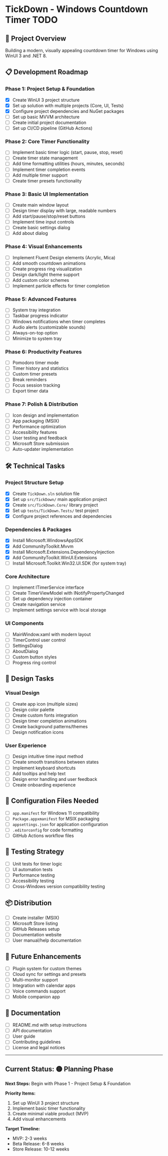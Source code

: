 # TickDown - Windows Countdown Timer TODO

## 🎯 Project Overview
Building a modern, visually appealing countdown timer for Windows using WinUI 3 and .NET 8.

## 📋 Development Roadmap

### Phase 1: Project Setup & Foundation
- [x] Create WinUI 3 project structure
- [x] Set up solution with multiple projects (Core, UI, Tests)
- [x] Configure project dependencies and NuGet packages
- [ ] Set up basic MVVM architecture
- [ ] Create initial project documentation
- [ ] Set up CI/CD pipeline (GitHub Actions)

### Phase 2: Core Timer Functionality
- [ ] Implement basic timer logic (start, pause, stop, reset)
- [ ] Create timer state management
- [ ] Add time formatting utilities (hours, minutes, seconds)
- [ ] Implement timer completion events
- [ ] Add multiple timer support
- [ ] Create timer presets functionality

### Phase 3: Basic UI Implementation
- [ ] Create main window layout
- [ ] Design timer display with large, readable numbers
- [ ] Add start/pause/stop/reset buttons
- [ ] Implement time input controls
- [ ] Create basic settings dialog
- [ ] Add about dialog

### Phase 4: Visual Enhancements
- [ ] Implement Fluent Design elements (Acrylic, Mica)
- [ ] Add smooth countdown animations
- [ ] Create progress ring visualization
- [ ] Design dark/light theme support
- [ ] Add custom color schemes
- [ ] Implement particle effects for timer completion

### Phase 5: Advanced Features
- [ ] System tray integration
- [ ] Taskbar progress indicator
- [ ] Windows notifications when timer completes
- [ ] Audio alerts (customizable sounds)
- [ ] Always-on-top option
- [ ] Minimize to system tray

### Phase 6: Productivity Features
- [ ] Pomodoro timer mode
- [ ] Timer history and statistics
- [ ] Custom timer presets
- [ ] Break reminders
- [ ] Focus session tracking
- [ ] Export timer data

### Phase 7: Polish & Distribution
- [ ] Icon design and implementation
- [ ] App packaging (MSIX)
- [ ] Performance optimization
- [ ] Accessibility features
- [ ] User testing and feedback
- [ ] Microsoft Store submission
- [ ] Auto-updater implementation

## 🛠️ Technical Tasks

### Project Structure Setup
- [x] Create `TickDown.sln` solution file
- [x] Set up `src/TickDown/` main application project
- [x] Create `src/TickDown.Core/` library project
- [x] Set up `tests/TickDown.Tests/` test project
- [x] Configure project references and dependencies

### Dependencies & Packages
- [x] Install Microsoft.WindowsAppSDK
- [x] Add CommunityToolkit.Mvvm
- [x] Install Microsoft.Extensions.DependencyInjection
- [x] Add CommunityToolkit.WinUI.Extensions
- [ ] Install Microsoft.Toolkit.Win32.UI.SDK (for system tray)

### Core Architecture
- [ ] Implement ITimerService interface
- [ ] Create TimerViewModel with INotifyPropertyChanged
- [ ] Set up dependency injection container
- [ ] Create navigation service
- [ ] Implement settings service with local storage

### UI Components
- [ ] MainWindow.xaml with modern layout
- [ ] TimerControl user control
- [ ] SettingsDialog
- [ ] AboutDialog
- [ ] Custom button styles
- [ ] Progress ring control

## 🎨 Design Tasks

### Visual Design
- [ ] Create app icon (multiple sizes)
- [ ] Design color palette
- [ ] Create custom fonts integration
- [ ] Design timer completion animations
- [ ] Create background patterns/themes
- [ ] Design notification icons

### User Experience
- [ ] Design intuitive time input method
- [ ] Create smooth transitions between states
- [ ] Implement keyboard shortcuts
- [ ] Add tooltips and help text
- [ ] Design error handling and user feedback
- [ ] Create onboarding experience

## 🔧 Configuration Files Needed
- [ ] `app.manifest` for Windows 11 compatibility
- [ ] `Package.appxmanifest` for MSIX packaging
- [ ] `appsettings.json` for application configuration
- [ ] `.editorconfig` for code formatting
- [ ] GitHub Actions workflow files

## 🧪 Testing Strategy
- [ ] Unit tests for timer logic
- [ ] UI automation tests
- [ ] Performance testing
- [ ] Accessibility testing
- [ ] Cross-Windows version compatibility testing

## 📦 Distribution
- [ ] Create installer (MSIX)
- [ ] Microsoft Store listing
- [ ] GitHub Releases setup
- [ ] Documentation website
- [ ] User manual/help documentation

## 🚀 Future Enhancements
- [ ] Plugin system for custom themes
- [ ] Cloud sync for settings and presets
- [ ] Multi-monitor support
- [ ] Integration with calendar apps
- [ ] Voice commands support
- [ ] Mobile companion app

## 📝 Documentation
- [ ] README.md with setup instructions
- [ ] API documentation
- [ ] User guide
- [ ] Contributing guidelines
- [ ] License and legal notices

---

## Current Status: 🟡 Planning Phase
**Next Steps:** Begin with Phase 1 - Project Setup & Foundation

**Priority Items:**
1. Set up WinUI 3 project structure
2. Implement basic timer functionality
3. Create minimal viable product (MVP)
4. Add visual enhancements

**Target Timeline:**
- MVP: 2-3 weeks
- Beta Release: 6-8 weeks
- Store Release: 10-12 weeks
